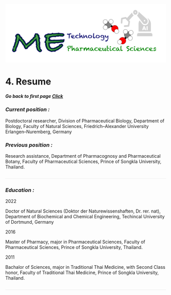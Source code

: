 ![](/images/cv-header.png)


# 4. Resume


##### Go back to first page [Click](/online_cv/README.md)



### *Current position :*


Postdoctoral researcher, Division of Pharmaceutical Biology, Department of Biology,
Faculty of Natural Sciences, Friedrich–Alexander University Erlangen–Nuremberg, Germany


### *Previous position :*


Research assistance, Department of Pharmacognosy and Pharmaceutical Botany, Faculty of Pharmaceutical Sciences,
Prince of Songkla University, Thailand.


![](/images/line04.png)


### *Education :*

2022


Doctor of Natural Sciences (Doktor der Naturewissenshaften, Dr. rer. nat), 
Department of Biochemical and Chemical Engineering, Techincal University of Dortmund, Germany

2016


Master of Pharmacy, major in Pharmaceutical Sciences, Faculty of Pharmaceutical Sciences,
Prince of Songkla University, Thailand.


2011


Bachalor of Sciences, major in Traditional Thai Medicine, with Second Class honor, Faculty of Traditional Thai Medicine,
Prince of Songkla University, Thailand.


![](/images/line04.png)
